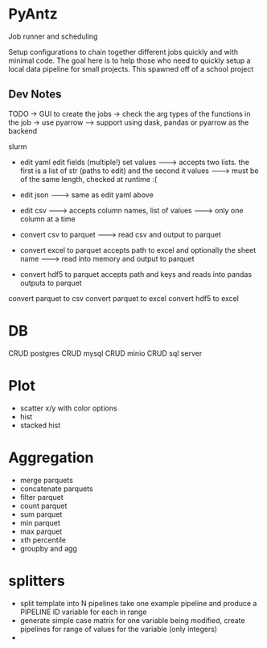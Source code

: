 # PyAntz

Job runner and scheduling

Setup configurations to chain together different jobs quickly and with minimal code. The goal here
is to help those who need to quickly setup a local data pipeline for small projects. This spawned
off of a school project


## Dev Notes

TODO
-> GUI to create the jobs
-> check the arg types of the functions in the job
-> use pyarrow
--> support using dask, pandas or pyarrow as the backend

slurm


- edit yaml
edit fields (multiple!) set values
---> accepts two lists. the first is a list of str (paths to edit) and the second it values
---> must be of the same length, checked at runtime :(

- edit json
---> same as edit yaml above
- edit csv
---> accepts column names, list of values
---> only one column at a time

- convert csv to parquet
---> read csv and output to parquet
- convert excel to parquet
accepts path to excel and optionally the sheet name
---> read into memory and output to parquet
- convert hdf5 to parquet
accepts path and keys and reads into pandas
outputs to parquet

convert parquet to csv
convert parquet to excel
convert hdf5 to excel

# DB
CRUD postgres
CRUD mysql
CRUD minio
CRUD sql server

# Plot
- scatter x/y with color options
- hist
- stacked hist

# Aggregation
- merge parquets
- concatenate parquets
- filter parquet
- count parquet
- sum parquet
- min parquet
- max parquet
- xth percentile
- groupby and agg

# splitters
- split template into N pipelines
take one example pipeline and produce a PIPELINE ID variable for each in range
- generate simple case matrix
for one variable being modified, create pipelines for range of values for the variable (only integers)
-
